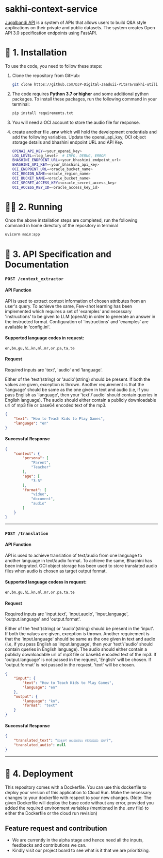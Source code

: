 # sakhi-context-service


[Jugalbandi API](https://api.jugalbandi.ai/docs) is a system of APIs that allows users to build Q&A style applications on their private and public datasets. The system creates Open API 3.0 specification endpoints using FastAPI.


# 🔧 1. Installation

To use the code, you need to follow these steps:

1. Clone the repository from GitHub: 
    
    ```bash
    git clone https://github.com/DJP-Digital-Jaaduii-Pitara/sakhi-utility-service.git
    ```

2. The code requires **Python 3.7 or higher** and some additional python packages. To install these packages, run the following command in your terminal:

    ```bash
    pip install requirements.txt
    ```

3. You will need a OCI account to store the audio file for response.

4. create another file **.env** which will hold the development credentials and add the following variables. Update the openai_api_key, OCI object storage details and bhashini endpoint URL and API Key.

    ```bash
    OPENAI_API_KEY=<your_openai_key>
    LOG_LEVEL=<log_level>  # INFO, DEBUG, ERROR
    BHASHINI_ENDPOINT_URL=<your_bhashini_endpoint_url>
    BHASHINI_API_KEY=<your_bhashini_api_key>
    OCI_ENDPOINT_URL=<oracle_bucket_name>
    OCI_REGION_NAME=<oracle_region_name>
    OCI_BUCKET_NAME=<oracle_bucket_name>
    OCI_SECRET_ACCESS_KEY=<oracle_secret_access_key>
    OCI_ACCESS_KEY_ID=<oracle_access_key_id>
    ```

# 🏃🏻 2. Running

Once the above installation steps are completed, run the following command in home directory of the repository in terminal

```bash
uvicorn main:app
```

# 📃 3. API Specification and Documentation

### `POST /context_extractor`

#### API Function
API is used to extract context information of chosen attributes from an user's query. To achieve the same, Few-shot learning has been implemented which requires a set of 'examples' and necessary 'instructions' to be given to LLM (openAI) in order to generate an answer in the instructed format. Configuration of 'instructions' and 'examples' are available in 'config.ini'.

#### Supported language codes in request:
```text
en,bn,gu,hi,kn,ml,mr,or,pa,ta,te
```

#### Request

Required inputs are 'text', 'audio' and 'language'.

Either of the 'text'(string) or 'audio'(string) should be present. If both the values are given, exception is thrown. Another requirement is that the 'language' should be same as the one given in text and audio (i.e, if you pass English as 'language', then your 'text'/'audio' should contain queries in English language). The audio should either contain a publicly downloadable url of mp3 file or base64 encoded text of the mp3.

```json
{
    "text": "How to Teach Kids to Play Games",
    "language": "en"
}
```

#### Successful Response

```json
{
    "context": {
        "persona": [
            "Parent",
            "Teacher"
        ],
        "age": [
            "3-8"
        ],
        "format": [
            "video",
            "document",
            "audio"
        ]
    }
}
```

---

### `POST /translation`

#### API Function
API is used to achieve translation of text/audio from one language to another language in text/audio format. To achieve the same, Bhashini has been integrated. OCI object storage has been used to store translated audio files when audio is chosen as target output format.

#### Supported language codess in request:
```text
en,bn,gu,hi,kn,ml,mr,or,pa,ta,te
```

#### Request

Required inputs are 'input.text', 'input.audio', 'input.language', 'output.language' and 'output.format'.

Either of the 'text'(string) or 'audio'(string) should be present in the 'input'. If both the values are given, exception is thrown. Another requirement is that the 'input.language' should be same as the one given in text and audio (i.e, if you pass English as 'input.language', then your 'text'/'audio' should contain queries in English language). The audio should either contain a publicly downloadable url of mp3 file or base64 encoded text of the mp3. If 'output.language' is not passed in the request, 'English' will be chosen. If 'output.format' is not passed in the request, 'text' will be chosen.

```json
{
    "input": {
        "text": "How to Teach Kids to Play Games",
        "language": "en"
    },
    "output": {
        "language": "kn",
        "format": "text"
    }
}
```

#### Successful Response

```json
{
    "translated_text": "ಮಕ್ಕಳಿಗೆ ಆಟವಾಡಲು ಕಲಿಸುವುದು ಹೇಗೆ?",
    "translated_audio": null
}
```

---

# 🚀 4. Deployment

This repository comes with a Dockerfile. You can use this dockerfile to deploy your version of this application to Cloud Run.
Make the necessary changes to your dockerfile with respect to your new changes. (Note: The given Dockerfile will deploy the base code without any error, provided you added the required environment variables (mentioned in the .env file) to either the Dockerfile or the cloud run revision)


## Feature request and contribution

*   We are currently in the alpha stage and hence need all the inputs, feedbacks and contributions we can.
*   Kindly visit our project board to see what is it that we are prioritizing.

 
